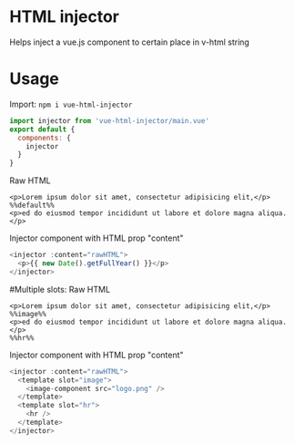 # HTML injector
Helps inject a vue.js component to certain place in v-html string

# Usage
Import:
`npm i vue-html-injector`
```javascript
import injector from 'vue-html-injector/main.vue'
export default {
  components: {
    injector
  }
}
```
Raw HTML
```
<p>Lorem ipsum dolor sit amet, consectetur adipisicing elit,</p>  
%%default%%
<p>ed do eiusmod tempor incididunt ut labore et dolore magna aliqua.</p>
```
Injector component with HTML prop "content"
```javascript
<injector :content="rawHTML">
  <p>{{ new Date().getFullYear() }}</p>
</injector>
```

#Multiple slots:
Raw HTML
```
<p>Lorem ipsum dolor sit amet, consectetur adipisicing elit,</p>  
%%image%%
<p>ed do eiusmod tempor incididunt ut labore et dolore magna aliqua.</p>
%%hr%%
```
Injector component with HTML prop "content"
```javascript
<injector :content="rawHTML">
  <template slot="image">
    <image-component src="logo.png" />
  </template>
  <template slot="hr">
    <hr />
  </template>
</injector>
```
